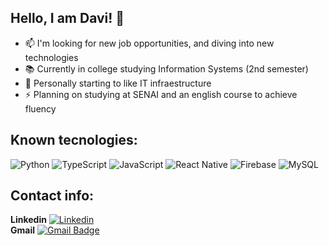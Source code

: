 ## Hello, I am Davi! 👋

- 📫 I'm looking for new job opportunities, and diving into new technologies
- 📚 Currently in college studying Information Systems (2nd semester)
- 💭 Personally starting to like IT infraestructure
- ⚡ Planning on studying at SENAI and an english course to achieve fluency

## Known tecnologies:

![Python](https://img.shields.io/badge/python-3670A0?style=for-the-badge&logo=python&logoColor=ffdd54)
![TypeScript](https://img.shields.io/badge/typescript-%23007ACC.svg?style=for-the-badge&logo=typescript&logoColor=white)
![JavaScript](https://img.shields.io/badge/javascript-%23323330.svg?style=for-the-badge&logo=javascript&logoColor=%23F7DF1E)
![React Native](https://img.shields.io/badge/react_native-%2320232a.svg?style=for-the-badge&logo=react&logoColor=%2361DAFB)
![Firebase](https://img.shields.io/badge/Firebase-000?style=for-the-badge&logo=firebase&logoColor=ffca28)
![MySQL](https://img.shields.io/badge/mysql-4479A1.svg?style=for-the-badge&logo=mysql&logoColor=white)

## Contact info:
**Linkedin**
[![Linkedin](https://img.shields.io/badge/-Davi_Fontanini-blue?style=flat-square&logo=Linkedin&logoColor=white&link=https://www.linkedin.com/in/davi-fontanini-9a06b5290)](https://www.linkedin.com/in/davi-fontanini-9a06b5290) <br/>
**Gmail**
[![Gmail Badge](https://img.shields.io/badge/-fontanini.davi@gmail.com-006bed?style=flat-square&logo=Gmail&logoColor=white&link=mailto:fontanini.davi@gmail.com)](mailto:fontanini.davi@gmail.com)

